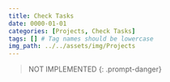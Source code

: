 ```yaml
---
title: Check Tasks
date: 0000-01-01
categories: [Projects, Check Tasks]
tags: [] # Tag names should be lowercase
img_path: ../../assets/img/Projects
---
```


> NOT IMPLEMENTED
{: .prompt-danger}
